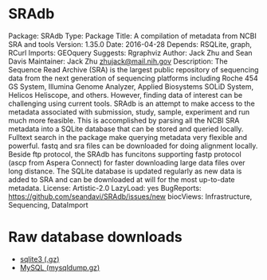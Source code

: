 # SRAdb

Package: SRAdb
Type: Package
Title: A compilation of metadata from NCBI SRA and tools
Version: 1.35.0
Date: 2016-04-28
Depends: RSQLite, graph, RCurl
Imports: GEOquery
Suggests: Rgraphviz
Author: Jack Zhu and Sean Davis
Maintainer: Jack Zhu <zhujack@mail.nih.gov>
Description: The Sequence Read Archive (SRA) is the largest public
        repository of sequencing data from the next generation of
        sequencing platforms including Roche 454 GS System, Illumina
        Genome Analyzer, Applied Biosystems SOLiD System, Helicos
        Heliscope, and others. However, finding data of interest can be
        challenging using current tools. SRAdb is an attempt to make
        access to the metadata associated with submission, study,
        sample, experiment and run much more feasible. This is
        accomplished by parsing all the NCBI SRA metadata into a SQLite
        database that can be stored and queried locally. Fulltext
        search in the package make querying metadata very flexible and
        powerful.  fastq and sra files can be downloaded for doing
        alignment locally. Beside ftp protocol, the SRAdb has funcitons
        supporting fastp protocol (ascp from Aspera Connect) for faster
        downloading large data files over long distance. The SQLite
        database is updated regularly as new data is added to SRA and
        can be downloaded at will for the most up-to-date metadata.
License: Artistic-2.0
LazyLoad: yes
BugReports: https://github.com/seandavi/SRAdb/issues/new
biocViews: Infrastructure, Sequencing, DataImport

# Raw database downloads

- [sqlite3 (.gz)](https://starbuck1.s3.amazonaws.com/sradb/SRAmetadb.sqlite.gz)
- [MySQL (mysqldump.gz)](https://starbuck1.s3.amazonaws.com/sradb/SRAdb.mysqldump.gz)
